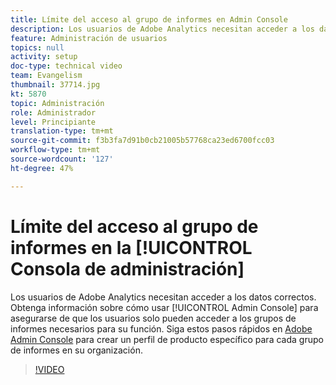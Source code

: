 ```yaml
---
title: Límite del acceso al grupo de informes en Admin Console
description: Los usuarios de Adobe Analytics necesitan acceder a los datos correctos. Obtenga información sobre cómo usar Admin Console para asegurarse de que los usuarios solo pueden acceder a los grupos de informes necesarios para su función. Siga estos pasos rápidos en Adobe Admin Console para crear un perfil de producto específico de un grupo de informes en su organización.
feature: Administración de usuarios
topics: null
activity: setup
doc-type: technical video
team: Evangelism
thumbnail: 37714.jpg
kt: 5870
topic: Administración
role: Administrador
level: Principiante
translation-type: tm+mt
source-git-commit: f3b3fa7d91b0cb21005b57768ca23ed6700fcc03
workflow-type: tm+mt
source-wordcount: '127'
ht-degree: 47%

---
```



# Límite del acceso al grupo de informes en la [!UICONTROL Consola de administración]

Los usuarios de Adobe Analytics necesitan acceder a los datos correctos. Obtenga información sobre cómo usar [!UICONTROL Admin Console] para asegurarse de que los usuarios solo pueden acceder a los grupos de informes necesarios para su función. Siga estos pasos rápidos en [Adobe Admin Console](https://adminconsole.adobe.com/) para crear un perfil de producto específico para cada grupo de informes en su organización.

>[!VIDEO](https://video.tv.adobe.com/v/37714/?quality=12&learn=on)
